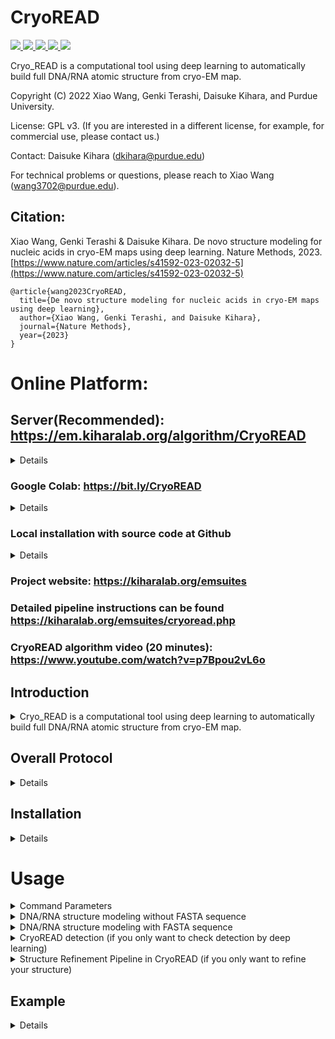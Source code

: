 # CryoREAD

<a href="https://github.com/marktext/marktext/releases/latest">
   <img src="https://img.shields.io/badge/CryoREAD-v1.0.0-green">
   <img src="https://img.shields.io/badge/platform-Linux%20%7C%20Mac%20-green">
   <img src="https://img.shields.io/badge/Language-python3-green">
   <img src="https://img.shields.io/badge/dependencies-tested-green">
   <img src="https://img.shields.io/badge/licence-GNU-green">
</a>  

Cryo_READ is a computational tool using deep learning to automatically build full DNA/RNA atomic structure from cryo-EM map.  

Copyright (C) 2022 Xiao Wang, Genki Terashi, Daisuke Kihara, and Purdue University. 

License: GPL v3. (If you are interested in a different license, for example, for commercial use, please contact us.) 

Contact: Daisuke Kihara (dkihara@purdue.edu)

For technical problems or questions, please reach to Xiao Wang (wang3702@purdue.edu).

## Citation:

Xiao Wang, Genki Terashi & Daisuke Kihara. De novo structure modeling for nucleic acids in cryo-EM maps using deep learning. Nature Methods, 2023.
[https://www.nature.com/articles/s41592-023-02032-5](https://www.nature.com/articles/s41592-023-02032-5)
```
@article{wang2023CryoREAD,   
  title={De novo structure modeling for nucleic acids in cryo-EM maps using deep learning},   
  author={Xiao Wang, Genki Terashi, and Daisuke Kihara},    
  journal={Nature Methods},    
  year={2023}    
}   
```


# Online Platform:

## Server(Recommended): https://em.kiharalab.org/algorithm/CryoREAD
<details>
We have three publicly available platforms, which basically offer the same functionality.
Input: cryo-EM map+sequence file (optional). Output: modeled structure. The input and output are the same across all platforms.
</details>

### Google Colab: https://bit.ly/CryoREAD
<details> 
   
   Step-by-step instructions are available. Limited by redistribution constraints of Coot and Phenix, the structure here is not refined and may include atom clashes. If you want better structure, please use our [server](https://em.kiharalab.org/algorithm/CryoREAD) or Github.  For free user, colab has 4-hour running time limit and may not work for large structure(>=1000 nucleotides).
   
</details>

### Local installation with source code at Github
<details>
Full code is available here and it is easier for user to modify to develop their own tools.
<br>It provides two additional supports:
<br>1. Detection Output: This option outputs probability values of detected phosphate, sugar, base, and base types, computed by deep learning, in the map, for users reference.
<br>2. Refinement pipeline: structures from other source can be refined in the specified EM map.
</details>

### Project website: https://kiharalab.org/emsuites
### Detailed pipeline instructions can be found https://kiharalab.org/emsuites/cryoread.php
### CryoREAD algorithm video (20 minutes): https://www.youtube.com/watch?v=p7Bpou2vL6o

## Introduction
<details>
   <summary>Cryo_READ is a computational tool using deep learning to automatically build full DNA/RNA atomic structure from cryo-EM map.  </summary>
DNA and RNA play fundamental roles in various cellular processes, where the three-dimensional (3D) structure provides critical information to understand molecular mechanisms of their functions.  Although an increasing number of structures of nucleic acids and their complexes with proteins are determined by cryogenic electron microscopy (cryo-EM), structure modeling for DNA and RNA is still often challenging particularly when the map is determined at sub-atomic resolution. Moreover, computational methods are sparse for nucleic acid structure modeling.

Here, we developed a deep learning-based fully automated de novo DNA/RNA atomic structure modeling method, CryoREAD. CryoREAD identifies phosphate, sugar, and base positions in a cryo-EM map using deep learning, which are traced and modeled into a 3D structure. When tested on cryo-EM maps determined at 2.0 to 5.0 Å resolution, CryoREAD built substantially accurate models than existing methods. We have further applied the method on cryo-EM maps of biomolecular complexes in SARS-CoV-2.
</details>

## Overall Protocol 
<details>
   
1) Structure Detection by deep neural network CryoREAD networks;  <br>
2) Tracing backbone according to detections;   <br>
3) Fragment-based nucleotide assignment;  <br>
4) Full atomic structure modeling.   <br>


<p align="center">
  <img src="https://user-images.githubusercontent.com/50850224/199084130-34b35a89-3c0c-4647-b693-82fbcc10c820.jpg" alt="CryoREAD framework" width="70%">
</p>
</details>

## Installation
<details>

### System Requirements
CPU: >=8 cores <br>
Memory (RAM): >=50Gb. For maps with more than 3,000 nucleotides, memory space should be higher than 200GB if the sequence is provided. <br>
GPU: any GPU supports CUDA with at least 12GB memory. <br>
GPU is required for CryoREAD and no CPU version is available for CryoREAD since it is too slow.

## Pre-required software
### Required 
Python 3 : https://www.python.org/downloads/     
Phenix: https://phenix-online.org/documentation/install-setup-run.html   
Coot: https://www2.mrc-lmb.cam.ac.uk/personal/pemsley/coot/
### Optional
Pymol (for map visualization): https://pymol.org/2/    
Chimera (for map visualization): https://www.cgl.ucsf.edu/chimera/download.html  

## Installation  
### 1. [`Install git`](https://git-scm.com/book/en/v2/Getting-Started-Installing-Git) 
### 2. Clone the repository in your computer 
```
git clone  https://github.com/kiharalab/CryoREAD.git && cd CryoREAD
```

### 3. Build dependencies.   
You have two options to install dependency on your computer:
#### 3.2 Install with anaconda (Recommended)
##### 3.2.1 [`install anaconda`](https://www.anaconda.com/download). 
##### 3.2.2 Install dependency in command line
Make sure you are in the CryoREAD directory and then run 
```
conda env create -f environment.yml
```
Each time when you want to run this software, simply activate the environment by
```
conda activate CryoREAD
conda deactivate(If you want to exit) 
```


#### 3.2 Install with pip and python (Not Suggested).
##### 3.2.1[`install pip`](https://pip.pypa.io/en/stable/installing/).
##### 3.2.2  Install dependency in command line.
```
pip3 install -r requirements.txt --user
```
If you encounter any errors, you can install each library one by one:
```
pip3 install biopython
pip3 install numpy
pip3 install numba
pip3 install scipy
pip3 install ortools
pip3 install mrcfile
pip3 install torch==1.6.0
```



#### 4 Verify the pre-installed software
To verify phenix is correctly installed for final refinement step, please run
```
phenix.real_space_refine -h
```
To veryify coot is correctly installed for final refinement step, please run
```commandline
coot
```
If it can print out the help information of this function, then the refinemnt step of our program can be supported.
**If not, please always remove --refine command line in all the commands, then CryoREAD should output structure without refinement.**

</details>





# Usage

<details>
<summary>Command Parameters</summary>
   
```
usage: main.py [-h] [-F F] [-M M] [-P P] --mode MODE [--contour CONTOUR] [--stride STRIDE] [--box_size BOX_SIZE] [--gpu GPU] [--batch_size BATCH_SIZE] [-f F] [-m M]
               [-g G] [-k K] [-R R] [--rule_soft RULE_SOFT] [--frag_size FRAG_SIZE] [--frag_stride FRAG_STRIDE] [--top_select TOP_SELECT] [--resolution RESOLUTION]
               [--num_workers NUM_WORKERS] [--prediction_only PREDICTION_ONLY] [--no_seqinfo NO_SEQINFO]

optional arguments:
  -h, --help            show this help message and exit
  -F F                  Input map file path. (str)
  -M M                  Pre-trained model path. (str) Default value: "best_model". If you want to reproduce the results in our paper, your can specify "best_model_paper". Here the default path is the new model trained on the entire dataset.
  -P P                  Optional fasta sequence file path. (str)
  --mode MODE           Control Mode for program: 0: cryo_READ structure modeling. Required parameter. (Integer), Default value: 0
  --contour CONTOUR     Contour level for input map, suggested 0.5*[author_contour]. (Float), Default value: 0.0
  --stride STRIDE       Stride for scanning of deep learning model. (Integer), Default value: 16.
  --box_size BOX_SIZE   Input box size for deep learning model. (Integer), Default value: 64
  --gpu GPU             Specify the gpu we will use. (str), Default value: None.
  --batch_size BATCH_SIZE
                        Batch size for inference of network. (Integer), Default value: 4.
  -f F                  Filter for representative points, for LDPs, removing points' normalized density<=-f (Float), Default value: 0.05
  -m M                  After meanshifting merge points distance<[float]. (Float), Default value: 2.0.
  -g G                  Bandwidth of the Gaussian filter, (Float), Default value: 3.0.
  -k K                  Always keep edges where d<k parameter. (Float), Default value: 0.5
  -R R                  Maximum length of local edges. (Float), Default value: 10.0.
  --rule_soft RULE_SOFT
                        Use strict/soft rules to assemble collected fragments in DP step. (Integer), Default value: 0 (strict rules)
  --frag_size FRAG_SIZE
                        Fragment size for sequence split.(Integer), Default value: 20
  --frag_stride FRAG_STRIDE
                        Frag stride step. (Integer), Default value: 2
  --top_select TOP_SELECT
                        Select top fragment candidate here. (Integer), Default value: 20
  --resolution RESOLUTION
                        resolution of maps, used for final structure refinement. (Float), Default value: 2.5
  --num_workers NUM_WORKERS
                        number of workers to fetch data for GPU inference. (Integer), Default value: 4
  --prediction_only PREDICTION_ONLY
                        Optional input. Only run the deep learning prediction step. (True/False) Default value: False
  --no_seqinfo NO_SEQINFO
                        Optional input. Build structures when no sequence information is available. (True/False) Default value: False
  --thread THREAD
                        Use multiple threads for fragment-based sequence assignment,default:1 (multi-threading is disabled)
```

</details>




<details>
   <summary> DNA/RNA structure modeling without FASTA sequence</summary>
   
### Build atomic structure without sequence information
```
python3 main.py --mode=0 -F=[Map_Path] -M=[Model_Path] --contour=[half_contour_level] --gpu=[GPU_ID] --batch_size=[batch_size] --resolution=[Map_Resolution] --no_seqinfo --refine
```
[Map_Path] is the path of the experimental cryo-EM map, 
<br>[Model_Path] is the path of our pre-trained deep learning model, (If you want to reproduce the results in our paper, your can specify "best_model_paper". Here the default path is the new model trained on the entire dataset.)
<br>[half_contour_level] is 0.5* contour_level (suggested by author) to remove outside regions to save processing time, 
<br>[GPU_ID] specifies the gpu used for inference,
<br> [batch_size] is the number of examples per batch in the inference (we used 8 with a 24GB GPU), 
<br>[Map_Resolution] is the resolution of the deposited maps.

"--refine" should be removed if you can not successfully install Phenix/coot correctly, which may result in nucleotides that do not satisfy some geometry and chemical constraints.

The automatically build atomic structure is saved in [Predict_Result/(map-name)/CryoREAD_noseq.pdb] (or  [Predict_Result/(map-name)/CryoREAD_norefine.pdb] if you do not add --refine param) in pdb format. You can also add ```--output=[your_directory]``` to specify the output directory. Then the output will be saved in [output_dir/CryoREAD_noseq.pdb]. 

#### Example Command:
```
python3 main.py --mode=0 -F=example/21051.mrc -M=best_model --contour=0.3 --gpu=0 --batch_size=4 --resolution=3.7 --no_seqinfo --refine
```

</details>

<details>

<summary> DNA/RNA structure modeling with FASTA sequence</summary>

### Build atomic structure with sequence information
```
python3 main.py --mode=0 -F=[Map_Path] -M=[Model_Path] -P=[Fasta_Path] --contour=[half_contour_level] --gpu=[GPU_ID] --batch_size=[batch_size] --rule_soft=[assignment_rule] --resolution=[Map_Resolution] --refine --thread=[num_threads]
```
[Map_Path] is the path of the experimental cryo-EM map, 
<br>[Model_Path] is the path of our pre-trained deep learning model, (If you want to reproduce the results in our paper, your can specify "best_model_paper". Here the default path is the new model trained on the entire dataset.)
<br>[Fasta_Path] is the path of the input fasta file about sequence information, 
<br>[half_contour_level] is 0.5* contour_level (suggested by author) to remove outside regions to save processing time, 
<br>[GPU_ID] specifies the gpu used for inference, 
<br>[batch_size] is the number of examples per batch in the inference (we used 8 with a 24GB GPU), 
<br>[rule_soft] specifies the assignment rule, default is 0 to use the strict assignment assembling rule, 
<br>[Map_Resolution] is the resolution of the deposited maps.
<br>[num_thread] specifies the number of CPUs used for fragment-based sequence assignment.

"--refine" should be removed if you can not successfully install Phenix/coot correctly,which may result in nucleotides that do not satisfy some geometry and chemical constraints.



#### Example Command:
```
python3 main.py --mode=0 -F=example/21051.mrc -M=best_model -P=example/21051.fasta --contour=0.3 --gpu=0 --batch_size=4 --rule_soft=0 --resolution=3.7  --refine --thread 4 
```
The automatically build atomic structure is saved in [Predict_Result/(map-name)/CryoREAD.pdb] in pdb format (or  [Predict_Result/(map-name)/CryoREAD_norefine.pdb] if you do not add --refine param). Modeled structures without considering sequence information are also saved as [Predict_Result/(map-name)/Output/CryoREAD_noseq.pdb] (without refinement). Meanwhile, structures only considering the sequence information without connecting gap regions are saved in [Predict_Result/(map-name)/Output/CryoREAD_seqonly.pdb] (without refinement) for reference.
<br>Please adjust --thread based on your available CPU numbers (more is better).

</details>

<details>

<summary>CryoREAD detection (if you only want to check detection by deep learning)</summary>

### Structure Information Predictions by CryoREAD.
```
python3 main.py --mode=0 -F=[Map_Path] -M=[Model_Path] --contour=[half_contour_level] --gpu=[GPU_ID] --batch_size=[batch_size] --prediction_only 
```
[Map_Path] is the path of the experimental cryo-EM map, 
<br>[Model_Path] is the path of our pre-trained deep learning model, (If you want to reproduce the results in our paper, your can specify "best_model_paper". Here the default path is the new model trained on the entire dataset.)
<br>[half_contour_level] is 0.5* contour_level (suggested by author) to remove outside regions to save processing time, 
<br>[GPU_ID] specifies the gpu used for inference, 
<br>[batch_size] is the number of examples per batch in the inference (we used 8 with a 24GB GPU). 

The predicted probability maps are saved in [Predict_Result/(map_name)/2nd_stage_detection] with mrc format. It will include 8 mrc files corresponding to 8 different classes.

#### Example Command:
```
python3 main.py --mode=0 -F=example/21051.mrc -M=best_model --contour=0.3 --gpu=0 --batch_size=4 --prediction_only
```
</details>

<details>

<summary>Structure Refinement Pipeline in CryoREAD (if you only want to refine your structure)</summary>

### Structure refinement
The full refinement pipeline involving Phenix and coot is also available for refinement-only purposes. 
```
python3 main.py --mode=1 -F=[input_structure_pdb] -M=[input_map_path] -P=[output_dir] --resolution=[resolution]
```
This refinement pipeline can work for any given structure (not limited to DNA/RNA) and a corresponding map.
<br>[input_structure_pdb] is the path of the input structure in pdb format, 
<br>[input_map_path] corresponds to the input map path. 
<br>[output_dir]: the directory you specify to save the outputs during refinement process. The final output Refine_cycle3.pdb will be generated in this directory.
<br> [resolution] is the resolution of the deposited maps.

#### Example Command:
```
python3 main.py --mode=1 -F=example/6v5b_drna.pdb -M=example/21051.mrc -P=refine_test --resolution=3.7
```
This will refine the input structure according to density and output the refined structure in [refine_test] directory. 

</details>

## Example

<details>

### Input File
Cryo-EM map with mrc format. 
(Optional) Sequence information with fasta format.
Our example input can be found [here](https://github.com/kiharalab/CryoREAD/tree/main/example)

### Output File 
1 *.mrc: a mrc file saved our detected probabilites by our deep learning model.    
2 *.pdb: a PDB file that stores the atomic DNA/RNA structure by our method.
Our example output can be found [here](https://kiharalab.org/emsuites/cryoread/output_21051.tar.gz). All the intermediate results are also kept here. 
</details>
